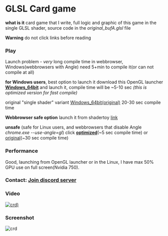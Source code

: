 # GLSL Card game
**what is it** card game that I write, full logic and graphic of this game in the single GLSL shader, source code in the *original_bufA.glsl* file

**Warning** do not click links before reading

### Play

Launch problem - *very* long compile time in webbrowser, Windows(webbrowsers with Angle) need 5+min to compile it(or can not compile at all)

**for Windows users**, best option to launch it download this OpenGL launcher **[Windows_64bit](https://danilw.github.io/card-game-GLSL/win_64.zip)** and launch it, compile time will be ~5-10 sec *(this is optimized version for fast compile)*

original "single shader" variant [Windows_64bit(original)](https://danilw.github.io/card-game-GLSL/win_64_orig.zip) 20-30 sec compile time

**Webbrowser safe option** launch it from shadertoy [link](https://www.shadertoy.com/view/wdlGz8)

**unsafe** (safe for Linux users, and webbrowsers that disable Angle *chrome.exe --use-angle=gl*) click **[optimized](https://danilw.github.io/card-game-GLSL/wasm_def/glsl_v2.html)**(~5 sec compile time) or [original](https://danilw.github.io/card-game-GLSL/wasm_def_orig/glsl_v2.html)(~30 sec compile time)

### Performance

Good, launching from OpenGL launcher or in the Linux, I have max 50% GPU use on full screen(Nvidia 750).

### Contact: [**Join discord server**](https://discord.gg/JKyqWgt)

### Video
[![crd](https://danilw.github.io/card-game-GLSL/yt.png))](https://youtu.be/xMTVUL1_10M)

### Screenshot
![crd](https://danilw.github.io/card-game-GLSL/scr.png)
